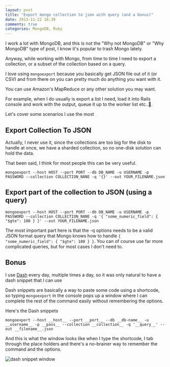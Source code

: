 ```yaml
---
layout: post
title: "Export mongo collection to json with query (and a bonus)"
date: 2013-11-22 16:39
comments: true
categories: MongoDB, Ruby 
---
```


I work a lot with MongoDB, and this is not the "Why not MongoDB" or "Why MongoDB" type of post, I know it's popular to trash Mongo lately.

Anyway, while working with Mongo, from time to time I need to export a collection, or a subset of the collection based on a query.

I love using `mongoexport` because you basically get JSON file out of it (or CSV) and from there on you can pretty much do anything you want with it.

You can use Amazon's MapReduce or any other solution you may want.

For example, when I do usually is export a list I need, load it into Rails console and work with the output, queue it up to the worker list etc...

Let's cover some scenarios I use the most

## Export Collection To JSON

Actually, I never use it, since the collections are too big for the disk to handle at once, we have a sharded collection, so no one-disk solution can hold the data.

That been said, I think for most people this can be very useful.

```
mongoexport --host HOST --port PORT --db DB_NAME -u USERNAME -p PASSWORD --collection COLLECTION_NANE -q '{}' --out YOUR_FILENAME.json
```

## Export part of the collection to JSON (using a query)

```
mongoexport --host HOST --port PORT --db DB_NAME -u USERNAME -p PASSWORD --collection COLLECTION_NANE -q '{ "some_numeric_field": { "$gte": 100 } }' --out YOUR_FILENAME.json
```

The most important part here is that the -q options needs to be a valid JSON format query that Mongo knows how to handle `{ "some_numeric_field": { "$gte": 100 } }`. You can of course use far more complicated queries, but for most cases I don't need to.

## Bonus

I use [Dash](http://kapeli.com/dash) every day, multiple times a day, so it was only natural to have a dash snippet that I can use

Dash snippets are basically a way to paste some code using a shortcode, so typing `mongoexport` in the console pops up a window where I can complete the rest of the command easily without remembering the options.

Here's the Dash snippets

```
mongoexport --host __host__ --port __port__ --db __db-name__ -u __username__ -p __pass__ --collection __collection__ -q '__query__' --out __filename__.json
```

And this is what the window looks like when I type the shortcode, I tab through the place holders and there's a no-brainer way to remember the command and the options.

![dash snippet window](https://www.evernote.com/shard/s54/sh/12b3d1f2-1db6-4263-9776-0b6e209f9be6/d8a1a1191a075b3d2c71262b70e2b86b/res/8d37de67-11a7-4708-a79a-e59b7a278bef/skitch.png?resizeSmall&width=832)